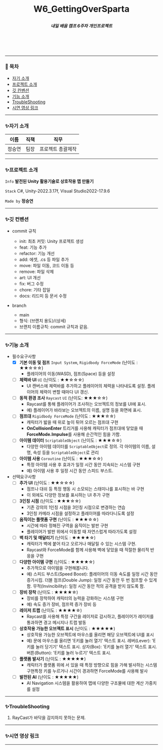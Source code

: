 <br/>
<br/>

# <p align="center"> **W6_GettingOverSparta**  </p>

##### <p align="center"> <b> 내일 배움 캠프 6주차 개인프로젝트 </b>

<br/>
<br/>

<br/>

---

### 📖 목차
+ [자기 소개](#자기-소개)
+ [프로젝트 소개](#프로젝트-소개)
+ [깃 컨벤션](#깃-컨벤션)
+ [기능 소개](#기능-소개)
+ [TroubleShooting](#TroubleShooting)
+ [시연 영상 링크](#시연-영상-링크)

---

### ✨자기 소개
| 이름   | 직책 | 직무 |
|--------|------|------|
| 정승연 | 팀장 | 프로젝트 총괄제작 |

---

### ✨프로젝트 소개

 `Info` **발전된 Unity 활용기술로 상호작용 맵 만들기**

 `Stack` C#, Unity-2022.3.17f, Visual Studio2022-17.9.6   

 `Made by` **정승연** 

---

### ✨깃 컨벤션

- commit 규칙
    - init: 최초 커밋: Unity 프로젝트 생성
    - feat: 기능 추가
    - refactor: 기능 개선
    - add: 에셋, .cs 등 파일 추가
    - move: 파일 이동, 코드 이동 등
    - remove: 파일 삭제
    - art: UI 개선
    - fix: 버그 수정
    - chore: 기타 잡일
    - docs: 리드미 등 문서 수정
 
- branch
    - main
    - 형식: (브랜치 용도)/(상세)
    - 브랜치 이름규칙: commit 규칙과 같음.
---

### ✨기능 소개

- 필수요구사항
    - [x]  **기본 이동 및 점프** `Input System`, `Rigidbody ForceMode` (난이도 : ★★☆☆☆)
        - 플레이어의 이동(WASD), 점프(Space) 등을 설정
    - [ ]  **체력바 UI** `UI` (난이도 : ★★☆☆☆)
        - UI 캔버스에 체력바를 추가하고 플레이어의 체력을 나타내도록 설정. 플레이어의 체력이 변할 때마다 UI 갱신.
    - [ ]  **동적 환경 조사** `Raycast` `UI` (난이도: ★★★☆☆)
        - Raycast를 통해 플레이어가 조사하는 오브젝트의 정보를 UI에 표시.
        - 예) 플레이어가 바라보는 오브젝트의 이름, 설명 등을 화면에 표시.
    - [ ]  **점프대** `Rigidbody ForceMode` (난이도 : ★★★☆☆)
        - 캐릭터가 밟을 때 위로 높이 튀어 오르는 점프대 구현
        - **OnCollisionEnter** 트리거를 사용해 캐릭터가 점프대에 닿았을 때 **ForceMode.Impulse**를 사용해 순간적인 힘을 가함.
    - [ ]  **아이템 데이터** `ScriptableObject` (난이도 : ★★★☆☆)
        - 다양한 아이템 데이터를 `ScriptableObject`로 정의. 각 아이템의 이름, 설명, 속성 등을 `ScriptableObject`로 관리
    - [ ]  **아이템 사용** `Coroutine` (난이도 : ★★★☆☆)
        - 특정 아이템 사용 후 효과가 일정 시간 동안 지속되는 시스템 구현
        - 예) 아이템 사용 후 일정 시간 동안 스피드 부스트.
- 선택요구사항
    - [ ]  **추가 UI** (난이도 : ★★☆☆☆)
        - 점프나 대쉬 등 특정 행동 시 소모되는 스태미나를 표시하는 바 구현
        - 이 외에도 다양한 정보를 표시하는 UI 추가 구현
    - [ ]  **3인칭 시점** (난이도 : ★★★☆☆)
        - 기존 강의의 1인칭 시점을 3인칭 시점으로 변경하는 연습
        - 3인칭 카메라 시점을 설정하고 플레이어를 따라다니도록 설정
    - [ ]  **움직이는 플랫폼 구현** (난이도 : ★★★☆☆)
        - 시간에 따라 정해진 구역을 움직이는 발판 구현
        - 플레이어가 발판 위에서 이동할 때 자연스럽게 따라가도록 설정
    - [ ]  **벽 타기 및 매달리기** (난이도 : ★★★★☆)
        - 캐릭터가 벽에 붙어 타고 오르거나 매달릴 수 있는 시스템 구현.
        - Raycast와 ForceMode를 함께 사용해 벽에 닿았을 때 적절한 물리적 반응을 구현
    - [ ]  **다양한 아이템 구현** (난이도 : ★★★★☆)
        - 추가적으로 아이템을 구현해봅니다.
        - 예) 스피드 부스트(Speed Boost): 플레이어의 이동 속도를 일정 시간 동안 증가시킴.
        더블 점프(Double Jump): 일정 시간 동안 두 번 점프할 수 있게 함.
        무적(Invincibility): 일정 시간 동안 적의 공격을 받지 않도록 함.
    - [ ]  **장비 장착** (난이도 : ★★★★☆)
        - 장비를 장착하여 캐릭터의 능력을 강화하는 시스템 구현
        - 예) 속도 증가 장비, 점프력 증가 장비 등
    - [ ]  **레이저 트랩** (난이도 : ★★★★☆)
        - Raycast를 사용해 특정 구간을 레이저로 감시하고, 플레이어가 레이저를 통과하면 경고 메시지나 트랩 발동
    - [ ]  **상호작용 가능한 오브젝트 표시** (난이도 : ★★★★★)
        - 상호작용 가능한 오브젝트에 마우스를 올리면 해당 오브젝트에 UI를 표시
        - 예) 문에 마우스를 올리면 'E키를 눌러 열기' 텍스트 표시.
        레버(Lever): 'E키를 눌러 당기기' 텍스트 표시.
        상자(Box): 'E키를 눌러 열기' 텍스트 표시.
        버튼(Button): 'E키를 눌러 누르기' 텍스트 표시.
    - [ ]  **플랫폼 발사기** (난이도 : ★★★★★)
        - 캐릭터가 플랫폼 위에 서 있을 때 특정 방향으로 힘을 가해 발사하는 시스템 구현특정 키를 누르거나 시간이 경과하면 ForceMode를 사용해 발사
    - [ ]  **발전된 AI** (난이도 : ★★★★★)
        - AI Navigation 시스템을 활용하여 맵에 다양한 구조물에 대한 계산 가중치를 설정
--- 

### ✨TroubleShooting

1. RayCast가 바닥을 감지하지 못하는 문제.


---

### ✨시연 영상 링크

---
